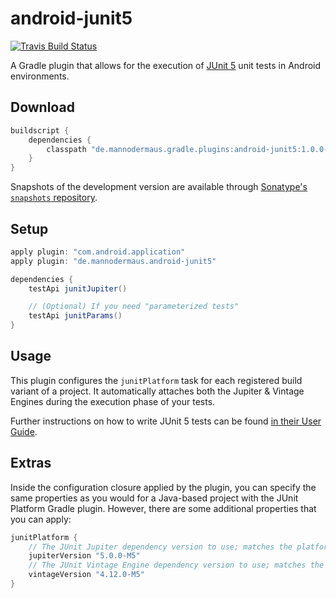 # android-junit5

[![Travis Build Status](https://travis-ci.org/aurae/android-junit5.svg?branch=master)][travisci]

A Gradle plugin that allows for the execution of [JUnit 5][junit5gh] unit tests in Android environments.

## Download

```groovy
buildscript {
    dependencies {
        classpath "de.mannodermaus.gradle.plugins:android-junit5:1.0.0-M5"
    }
}
```

Snapshots of the development version are available through [Sonatype's `snapshots` repository][sonatyperepo].

## Setup

```groovy
apply plugin: "com.android.application"
apply plugin: "de.mannodermaus.android-junit5"

dependencies {
    testApi junitJupiter()

    // (Optional) If you need "parameterized tests"
    testApi junitParams()
}
```

## Usage

This plugin configures the `junitPlatform` task for each registered build variant of a project.
It automatically attaches both the Jupiter & Vintage Engines during the execution phase of your tests.

Further instructions on how to write JUnit 5 tests can be found [in their User Guide][junit5ug].

## Extras

Inside the configuration closure applied by the plugin, you can specify the same properties as you would
for a Java-based project with the JUnit Platform Gradle plugin.
However, there are some additional properties that you can apply:

```groovy
junitPlatform {
    // The JUnit Jupiter dependency version to use; matches the platform's milestone by default
    jupiterVersion "5.0.0-M5"
    // The JUnit Vintage Engine dependency version to use; matches the platform's milestone by default
    vintageVersion "4.12.0-M5"
}
```

 [junit5gh]: https://github.com/junit-team/junit5
 [junit5ug]: http://junit.org/junit5/docs/current/user-guide
 [travisci]: https://travis-ci.org/aurae/android-junit5
 [sonatyperepo]: https://oss.sonatype.org/content/repositories/snapshots
